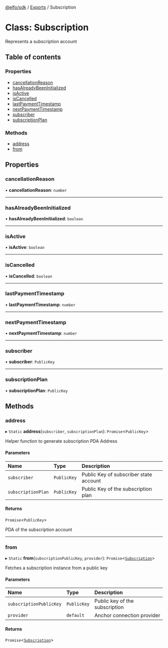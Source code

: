[@elfo/sdk](../README.md) / [Exports](../modules.md) / Subscription

# Class: Subscription

Represents a subscription account

## Table of contents

### Properties

- [cancellationReason](Subscription.md#cancellationreason)
- [hasAlreadyBeenInitialized](Subscription.md#hasalreadybeeninitialized)
- [isActive](Subscription.md#isactive)
- [isCancelled](Subscription.md#iscancelled)
- [lastPaymentTimestamp](Subscription.md#lastpaymenttimestamp)
- [nextPaymentTimestamp](Subscription.md#nextpaymenttimestamp)
- [subscriber](Subscription.md#subscriber)
- [subscriptionPlan](Subscription.md#subscriptionplan)

### Methods

- [address](Subscription.md#address)
- [from](Subscription.md#from)

## Properties

### cancellationReason

• **cancellationReason**: `number`

___

### hasAlreadyBeenInitialized

• **hasAlreadyBeenInitialized**: `boolean`

___

### isActive

• **isActive**: `boolean`

___

### isCancelled

• **isCancelled**: `boolean`

___

### lastPaymentTimestamp

• **lastPaymentTimestamp**: `number`

___

### nextPaymentTimestamp

• **nextPaymentTimestamp**: `number`

___

### subscriber

• **subscriber**: `PublicKey`

___

### subscriptionPlan

• **subscriptionPlan**: `PublicKey`

## Methods

### address

▸ `Static` **address**(`subscriber`, `subscriptionPlan`): `Promise`<`PublicKey`\>

Helper function to generate subscription PDA Address

#### Parameters

| Name | Type | Description |
| :------ | :------ | :------ |
| `subscriber` | `PublicKey` | Public Key of subscriber state account |
| `subscriptionPlan` | `PublicKey` | Public Key of the subscription plan |

#### Returns

`Promise`<`PublicKey`\>

PDA of the subscription account

___

### from

▸ `Static` **from**(`subscriptionPublicKey`, `provider`): `Promise`<[`Subscription`](Subscription.md)\>

Fetches a subscription instance from a public key

#### Parameters

| Name | Type | Description |
| :------ | :------ | :------ |
| `subscriptionPublicKey` | `PublicKey` | Public key of the subscription |
| `provider` | `default` | Anchor connection provider |

#### Returns

`Promise`<[`Subscription`](Subscription.md)\>
